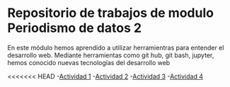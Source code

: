 # Repositorio de trabajos de modulo Periodismo de datos 2

En este módulo hemos aprendido a utilizar herramientras para entender el desarrollo web. Mediante herramientas como git hub, git bash, jupyter, hemos conocido nuevas tecnologías del desarrollo web

<<<<<<< HEAD
-[Actividad 1](ad1.md)
-[Actividad 2](ad2.md)
-[Actividad 3](ad3.ipynb)
-[Actividad 4](api-covid-pandas.ipynb)



